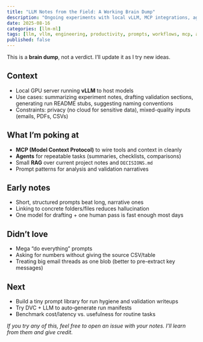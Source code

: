 ```yaml
---
title: "LLM Notes from the Field: A Working Brain Dump"
description: "Ongoing experiments with local vLLM, MCP integrations, agents, prompts, and small automations for engineering work."
date: 2025-08-16
categories: [llm-ml]
tags: [llm, vllm, engineering, productivity, prompts, workflows, mcp, agents]
published: false
---
```


This is a **brain dump**, not a verdict. I’ll update it as I try new ideas.

## Context
- Local GPU server running **vLLM** to host models
- Use cases: summarizing experiment notes, drafting validation sections, generating run README stubs, suggesting naming conventions
- Constraints: privacy (no cloud for sensitive data), mixed-quality inputs (emails, PDFs, CSVs)

## What I’m poking at
- **MCP (Model Context Protocol)** to wire tools and context in cleanly
- **Agents** for repeatable tasks (summaries, checklists, comparisons)
- Small **RAG** over current project notes and `DECISIONS.md`
- Prompt patterns for analysis and validation narratives

## Early notes
- Short, structured prompts beat long, narrative ones
- Linking to concrete folders/files reduces hallucination
- One model for drafting + one human pass is fast enough most days

## Didn’t love
- Mega “do everything” prompts
- Asking for numbers without giving the source CSV/table
- Treating big email threads as one blob (better to pre-extract key messages)

## Next
- Build a tiny prompt library for run hygiene and validation writeups
- Try DVC + LLM to auto‑generate run manifests
- Benchmark cost/latency vs. usefulness for routine tasks

*If you try any of this, feel free to open an issue with your notes. I’ll learn from them and give credit.*
